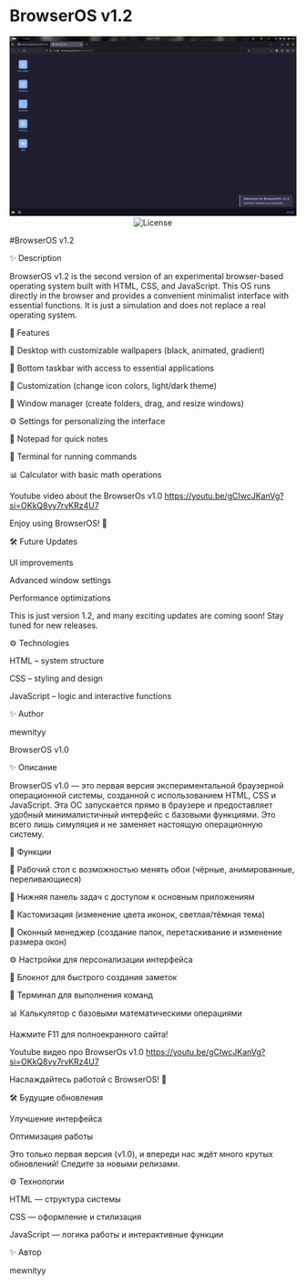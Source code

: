 # BrowserOS v1.2

<div align="center">
  
![BrowserOS Logo](browseros.png)
![License](https://img.shields.io/badge/license-MIT-green)

</div>

#BrowserOS v1.2

✨ Description

BrowserOS v1.2 is the second version of an experimental browser-based operating system built with HTML, CSS, and JavaScript. This OS runs directly in the browser and provides a convenient minimalist interface with essential functions. It is just a simulation and does not replace a real operating system.

🔧 Features

📁 Desktop with customizable wallpapers (black, animated, gradient)

🔄 Bottom taskbar with access to essential applications

🎨 Customization (change icon colors, light/dark theme)

🔢 Window manager (create folders, drag, and resize windows)

⚙️ Settings for personalizing the interface

📝 Notepad for quick notes

🤖 Terminal for running commands

📊 Calculator with basic math operations


Youtube video about the BrowserOs v1.0
https://youtu.be/gCIwcJKanVg?si=OKkQ8vy7rvKRz4U7

Enjoy using BrowserOS! 🚀

🛠️ Future Updates


UI improvements

Advanced window settings


Performance optimizations

This is just version 1.2, and many exciting updates are coming soon! Stay tuned for new releases.

⚙️ Technologies

HTML – system structure

CSS – styling and design

JavaScript – logic and interactive functions

✨ Author

mewnityy


BrowserOS v1.0

✨ Описание

BrowserOS v1.0 — это первая версия экспериментальной браузерной операционной системы, созданной с использованием HTML, CSS и JavaScript. Эта ОС запускается прямо в браузере и предоставляет удобный минималистичный интерфейс с базовыми функциями. Это всего лишь симуляция и не заменяет настоящую операционную систему.

🔧 Функции

📁 Рабочий стол с возможностью менять обои (чёрные, анимированные, переливающиеся)

🔄 Нижняя панель задач с доступом к основным приложениям

🎨 Кастомизация (изменение цвета иконок, светлая/тёмная тема)

🔢 Оконный менеджер (создание папок, перетаскивание и изменение размера окон)

⚙️ Настройки для персонализации интерфейса

📝 Блокнот для быстрого создания заметок

🤖 Терминал для выполнения команд

📊 Калькулятор с базовыми математическими операциями

Нажмите F11 для полноекранного сайта!

Youtube видео про BrowserOs v1.0
https://youtu.be/gCIwcJKanVg?si=OKkQ8vy7rvKRz4U7

Наслаждайтесь работой с BrowserOS! 🚀

🛠️ Будущие обновления

Улучшение интерфейса

Оптимизация работы

Это только первая версия (v1.0), и впереди нас ждёт много крутых обновлений! Следите за новыми релизами.

⚙️ Технологии

HTML — структура системы

CSS — оформление и стилизация

JavaScript — логика работы и интерактивные функции

✨ Автор 

mewnityy

